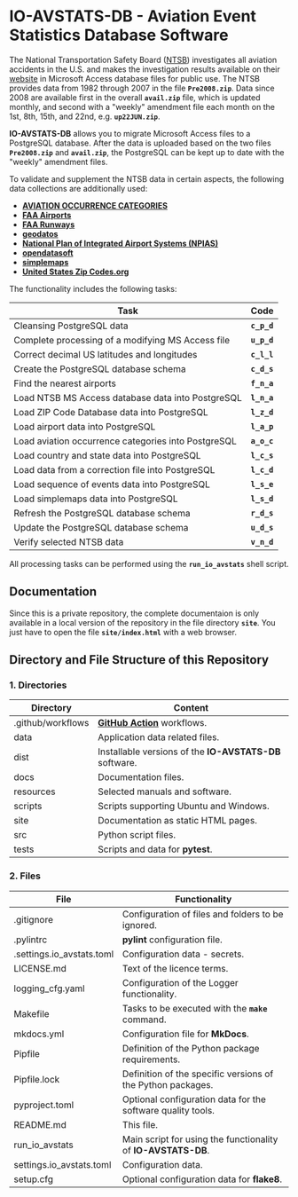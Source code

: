 # IO-AVSTATS-DB - Aviation Event Statistics Database Software

The National Transportation Safety Board ([NTSB](https://www.ntsb.gov/Pages/home.aspx)) investigates all aviation accidents in the U.S. and makes the investigation results available on their [website](https://data.ntsb.gov/avdata) in Microsoft Access database files for public use. 
The NTSB provides data from 1982 through 2007 in the file **`Pre2008.zip`**. 
Data since 2008 are available first in the overall **`avail.zip`** file, which is updated monthly, and second with a "weekly" amendment file each month on the 1st, 8th, 15th, and 22nd, e.g. **`up22JUN.zip`**.

**IO-AVSTATS-DB** allows you to migrate Microsoft Access files to a PostgreSQL database.
After the data is uploaded based on the two files **`Pre2008.zip`** and **`avail.zip`**, the PostgreSQL can be kept up to date with the "weekly" amendment files.

To validate and supplement the NTSB data in certain aspects, the following data collections are additionally used: 

- [**AVIATION OCCURRENCE CATEGORIES**](https://www.ntsb.gov/safety/data/Documents/datafiles/OccurrenceCategoryDefinitions.pdf)
- [**FAA Airports**](https://adds-faa.opendata.arcgis.com/datasets/faa::airports-1/explore?location=0.158824%2C-1.633886%2C2.00)
- [**FAA Runways**](https://adds-faa.opendata.arcgis.com/datasets/faa::runways/explore?location=0.059024%2C-1.628764%2C2.00)
- [**geodatos**](https://www.geodatos.net/en)
- [**National Plan of Integrated Airport Systems (NPIAS)**](https://www.faa.gov/airports/planning_capacity/npias/current)
- [**opendatasoft**](https://www.opendatasoft.com/?hsLang=en)
- [**simplemaps**](https://simplemaps.com/)
- [**United States Zip Codes.org**](https://www.unitedstateszipcodes.org/)

The functionality includes the following tasks:

| Task                                                   | Code        | 
|--------------------------------------------------------|-------------|
| Cleansing PostgreSQL data                              | **`c_p_d`** |
| Complete processing of a modifying MS Access file      | **`u_p_d`** |
| Correct decimal US latitudes and longitudes            | **`c_l_l`** |
| Create the PostgreSQL database schema                  | **`c_d_s`** |
| Find the nearest airports                              | **`f_n_a`** |
| Load NTSB MS Access database data into PostgreSQL      | **`l_n_a`** |
| Load ZIP Code Database data into PostgreSQL            | **`l_z_d`** |
| Load airport data into PostgreSQL                      | **`l_a_p`** |
| Load aviation occurrence categories into PostgreSQL    | **`a_o_c`** |
| Load country and state data into PostgreSQL            | **`l_c_s`** |
| Load data from a correction file into PostgreSQL       | **`l_c_d`** |
| Load sequence of events data into PostgreSQL           | **`l_s_e`** |
| Load simplemaps data into PostgreSQL                   | **`l_s_d`** |
| Refresh the PostgreSQL database schema                 | **`r_d_s`** |
| Update the PostgreSQL database schema                  | **`u_d_s`** |
| Verify selected NTSB data                              | **`v_n_d`** |

All processing tasks can be performed using the **`run_io_avstats`** shell script.

## Documentation

Since this is a private repository, the complete documentaion is only available in a local version of the repository in the file directory **`site`**. 
You just have to open the file **`site/index.html`** with a web browser.

## Directory and File Structure of this Repository

### 1. Directories

| Directory         | Content                                                    |
|-------------------|------------------------------------------------------------|
| .github/workflows | **[GitHub Action](https://github.com/actions)** workflows. |
| data              | Application data related files.                            |
| dist              | Installable versions of the **IO-AVSTATS-DB** software.    |
| docs              | Documentation files.                                       |
| resources         | Selected manuals and software.                             |
| scripts           | Scripts supporting Ubuntu and Windows.                     |
| site              | Documentation as static HTML pages.                        |
| src               | Python script files.                                       |
| tests             | Scripts and data for **pytest**.                           |

### 2. Files

| File                      | Functionality                                                 |
|---------------------------|---------------------------------------------------------------|
| .gitignore                | Configuration of files and folders to be ignored.             |
| .pylintrc                 | **pylint** configuration file.                                |
| .settings.io_avstats.toml | Configuration data - secrets.                                 |
| LICENSE.md                | Text of the licence terms.                                    |
| logging_cfg.yaml          | Configuration of the Logger functionality.                    |
| Makefile                  | Tasks to be executed with the **`make`** command.             |
| mkdocs.yml                | Configuration file for **MkDocs**.                            |
| Pipfile                   | Definition of the Python package requirements.                |
| Pipfile.lock              | Definition of the specific versions of the Python packages.   |
| pyproject.toml            | Optional configuration data for the software quality tools.   |
| README.md                 | This file.                                                    |
| run_io_avstats            | Main script for using the functionality of **IO-AVSTATS-DB**. |
| settings.io_avstats.toml  | Configuration data.                                           |
| setup.cfg                 | Optional configuration data for **flake8**.                   |
